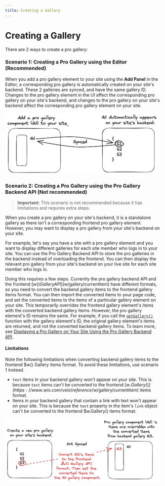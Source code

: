 ```yaml
---
title: Creating a Gallery
---
```


# Creating a Gallery

There are 2 ways to create a pro gallery:


### Scenario 1: Creating a Pro Gallery using the Editor (Recommended)

When you add a pro gallery element to your site using the **Add Panel** in the Editor, a corresponding pro gallery is automatically created on your site's backend. These 2 galleries are synced, and have the same gallery ID. Changes to the pro gallery element in the UI affect the corresponding pro gallery on your site's backend, and changes to the pro gallery on your site's backend affect the corresponding pro gallery element on your site. 

![Diagram1](diagram1.png)


### Scenario 2: Creating a Pro Gallery using the Pro Gallery Backend API (Not recommended)

<blockquote class="important">

__Important:__
 This scenario is not recommended because it has limitations and requires extra steps.
 
</blockquote>  

When you create a pro gallery on your site's backend, it is a standalone gallery as there isn't a corresponding frontend pro gallery element. However, you may want to display a pro gallery from your site's backend on your site. 

For example, let's say you have a site with a pro gallery element and you want to display different galleries for each site member who logs in to your site. You can use the Pro Gallery Backend API to store the pro galleries in the backend instead of overloading the frontend. You can then display the relevant pro gallery from your site's backend on your live site for each site member who logs in. 

Doing this requires a few steps. Currently the pro gallery backend API and the frontend [$w() Gallery API]($w/gallery/currentitem) have different formats, so you need to convert the backend gallery items to the frontend gallery items format. You can then import the converted items to your page code, and set the converted items to the items of a particular gallery element on your site. This temporarily overrides the frontend gallery element's items with the converted backend gallery items. However, the pro gallery element's ID remains the same. For example, if you call the [`getGallery()`](wix-pro-gallery-backend/progallery/getGallery) function with the gallery element's ID, the original gallery element's items are returned, and not the converted backend gallery items. To learn more, see [Displaying a Pro Gallery on Your Site Using the Pro Gallery Backend API](wix-pro-gallery-backend/display-a-pro-gallery-on-your-site-using-the-pro-gallery-backend-api). 

#### Limitations

Note the following limitations when converting backend gallery items to the frontend $w() Gallery items format. To avoid these limitations, use scenario 1 instead.
+ `text` items in your backend gallery won't appear on your site. This is because `text` items can't be converted to the frontend [$w.Gallery()](https://www.wix.com/velo/reference/$w/gallery/currentitem) items format. 
+ Items in your backend gallery that contain a link with text won't appear on your site. This is because the `text` property in the item's `link` object can't be converted to the frontend $w.Gallery() items format. 

![Diagram2](diagram2.png)

